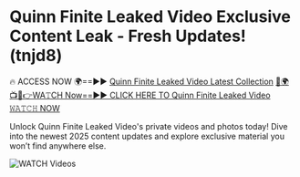 # Quinn Finite Leaked Video Exclusive Content Leak - Fresh Updates! (tnjd8)

🔥 ACCESS NOW 🌍==►► <a href="https://tinyurl.com/3fjeunct" rel="nofollow">Quinn Finite Leaked Video Latest Collection</a></h3>
[🔴🌍📺📱👉WA𝚃CH Now==►► CLICK HERE TO Quinn Finite Leaked Video 𝚆𝙰𝚃𝙲𝙷 NOW](https://tinyurl.com/3fjeunct)

Unlock Quinn Finite Leaked Video's private videos and photos today! Dive into the newest 2025 content updates and explore exclusive material you won’t find anywhere else.


<a href="https://tinyurl.com/3fjeunct" rel="nofollow" data-target="animated-image.originalLink"><img src="https://camo.githubusercontent.com/8a4f000d20f83aca3bf7ec5f350d767afa0574a8a352519fd8cfa583a6f93a33/68747470733a2f2f692e696d6775722e636f6d2f644a486b345a712e676966" alt="WATCH Videos" data-canonical-src="https://i.imgur.com/dJHk4Zq.gif" style="max-width: 100%; display: inline-block;" data-target="animated-image.originalImage"></a>
